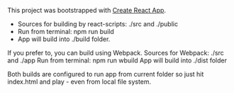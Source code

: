 This project was bootstrapped with [Create React App](https://github.com/facebookincubator/create-react-app).

* Sources for building by react-scripts: ./src and ./public
* Run from terminal: npm run build
* App will build into ./build folder.

If you prefer to, you can build using Webpack. Sources for Webpack: ./src and ./app
Run from terminal: npm run wbuild
App will build into ./dist folder

Both builds are configured to run app from current folder so just hit index.html and play - even from local file system.
